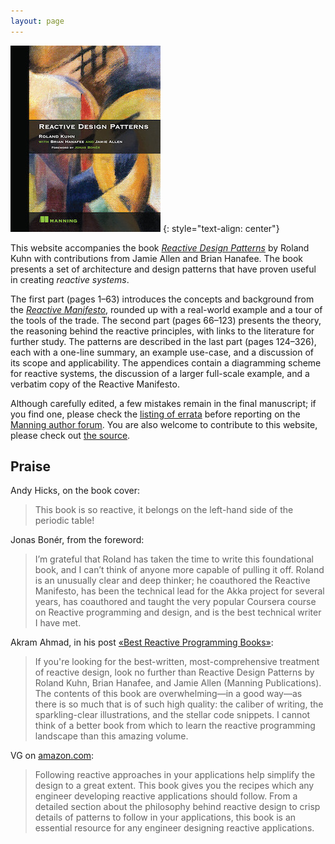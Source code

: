 ```yaml
---
layout: page
---
```


[![Get a 39% discount with code 39kuhn](kuhn_cover.jpg "Get a 39% discount with code 39kuhn")](https://manning.com/books/reactive-design-patterns?a_aid=ReactiveDesignPatternsKuhn&a_bid=b336a46f)
{: style="text-align: center"}

This website accompanies the book [_Reactive Design Patterns_](https://manning.com/books/reactive-design-patterns?a_aid=ReactiveDesignPatternsKuhn&a_bid=b336a46f) by Roland Kuhn with contributions from Jamie Allen and Brian Hanafee.
The book presents a set of architecture and design patterns that have proven useful in creating _reactive systems_.

The first part (pages 1–63) introduces the concepts and background from the [_Reactive Manifesto_](https://www.reactivemanifesto.org/), rounded up with a real-world example and a tour of the tools of the trade.
The second part (pages 66–123) presents the theory, the reasoning behind the reactive principles, with links to the literature for further study.
The patterns are described in the last part (pages 124–326), each with a one-line summary, an example use-case, and a discussion of its scope and applicability.
The appendices contain a diagramming scheme for reactive systems, the discussion of a larger full-scale example, and a verbatim copy of the Reactive Manifesto.

Although carefully edited, a few mistakes remain in the final manuscript; if you find one, please check the [listing of errata](kuhn_ReactiveDesignPatterns_err1.html) before reporting on the [Manning author forum](https://forums.manning.com/forums/reactive-design-patterns).
You are also welcome to contribute to this website, please check out [the source](https://github.com/ReactiveDesignPatterns/website/).

## Praise

Andy Hicks, on the book cover:

> This book is so reactive, it belongs on the left-hand side of the periodic table!

Jonas Bonér, from the foreword:

> I’m grateful that Roland has taken the time to write this foundational book, and I can’t think of anyone more capable of pulling it off. Roland is an unusually clear and deep thinker; he coauthored the Reactive Manifesto, has been the technical lead for the Akka project for several years, has coauthored and taught the very popular Coursera course on Reactive programming and design, and is the best technical writer I have met.

Akram Ahmad, in his post [«Best Reactive Programming Books»](http://programming-digressions.blogspot.de/2017/08/best-reactive-programming-books-this.html?m=0):

> If you're looking for the best-written, most-comprehensive treatment of reactive design, look no further than Reactive Design Patterns by Roland Kuhn, Brian Hanafee, and Jamie Allen (Manning Publications). The contents of this book are overwhelming—in a good way—as there is so much that is of such high quality: the caliber of writing, the sparkling-clear illustrations, and the stellar code snippets. I cannot think of a better book from which to learn the reactive programming landscape than this amazing volume.

VG on [amazon.com](https://www.amazon.de/Reactive-Design-Patterns-Roland-Kuhn/dp/1617291803):

> Following reactive approaches in your applications help simplify the design to a great extent. This book gives you the recipes which any engineer developing reactive applications should follow. From a detailed section about the philosophy behind reactive design to crisp details of patterns to follow in your applications, this book is an essential resource for any engineer designing reactive applications.
